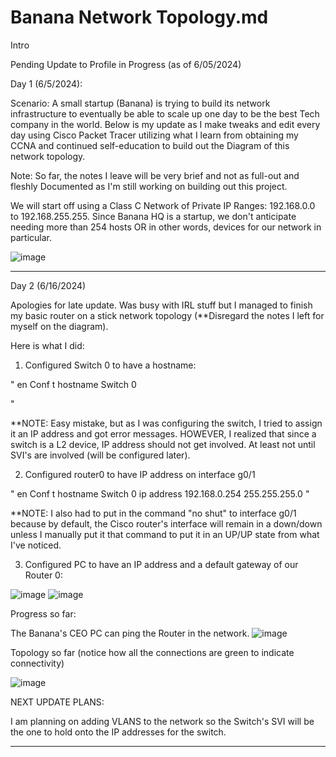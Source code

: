 # Banana Network Topology.md
Intro

Pending Update to Profile in Progress (as of 6/05/2024)

Day 1 (6/5/2024): 

Scenario: A small startup (Banana) is trying to build its network infrastructure to eventually be able to scale up one day to be the best Tech company in the world.  Below is my update as I make tweaks and edit every day using Cisco Packet Tracer utilizing what I learn from obtaining my CCNA and continued self-education to build out the Diagram of this network topology.

Note: So far, the notes I leave will be very brief and not as full-out and fleshly Documented as I'm still working on building out this project.


We will start off using a Class C Network of Private IP Ranges: 192.168.0.0 to 192.168.255.255.  Since Banana HQ is a startup, we don't anticipate needing more than 254 hosts OR in other words, devices for our network in particular.


![image](https://github.com/SteveHTrann/README.md/assets/71569932/e3f2a736-38a4-48c9-87b0-185acc967951)

_____________________________________________________________________________________________________________________________________________________________________________________________________________________________________________________

Day 2 (6/16/2024)

Apologies for late update. Was busy with IRL stuff but I managed to finish my basic router on a stick network topology (**Disregard the notes I left for myself on the diagram).

Here is what I did:

1. Configured Switch 0 to have a hostname: 

"
en
Conf t 
hostname Switch 0

"

**NOTE: Easy mistake, but as I was configuring the switch, I tried to assign it an IP address and got error messages. HOWEVER, I realized that since a switch is a L2 device, IP address should not get involved. At least not until SVI's are involved (will be configured later).


2. Configured router0 to have IP address on interface g0/1

 "
en
Conf t 
hostname Switch 0
ip address 192.168.0.254 255.255.255.0
"

**NOTE: I also had to put in the command "no shut" to interface g0/1 because by default, the Cisco router's interface will remain in a down/down unless I manually put it that command to put it in an UP/UP state from what I've noticed.

3. Configured PC to have an IP address and a default gateway of our Router 0:

![image](https://github.com/SteveHTrann/BananaNetworkTopology.md/assets/71569932/3fd33700-3dc8-4d89-93ed-444dee127d5c)
![image](https://github.com/SteveHTrann/BananaNetworkTopology.md/assets/71569932/2d9d82c9-e8f5-4212-ace0-43b02b7c8ada)


Progress so far:

The Banana's CEO PC can ping the Router in the network.
![image](https://github.com/SteveHTrann/BananaNetworkTopology.md/assets/71569932/8560efdd-3922-428c-aef7-8f550e04e04f)


Topology so far (notice how all the connections are green to indicate connectivity)

![image](https://github.com/SteveHTrann/BananaNetworkTopology.md/assets/71569932/9badfb5c-d8ec-44c2-be59-32a9e8730dfb)






NEXT UPDATE PLANS:

I am planning on adding VLANS to the network so the Switch's SVI will be the one to hold onto the IP addresses for the switch.
   




_____________________________________________________________________________________________________________________________________________________________________________________________________________________________________________________
